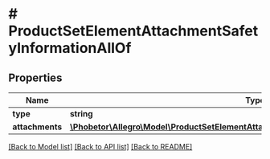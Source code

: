 # # ProductSetElementAttachmentSafetyInformationAllOf

## Properties

Name | Type | Description | Notes
------------ | ------------- | ------------- | -------------
**type** | **string** |  | [optional]
**attachments** | [**\Phobetor\Allegro\Model\ProductSetElementAttachmentSafetyInformationAllOfAttachments[]**](ProductSetElementAttachmentSafetyInformationAllOfAttachments.md) |  | [optional]

[[Back to Model list]](../../README.md#models) [[Back to API list]](../../README.md#endpoints) [[Back to README]](../../README.md)
